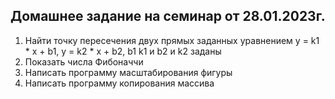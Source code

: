## Домашнее задание на семинар от 28.01.2023г.

01. Найти точку пересечения двух прямых заданных уравнением y = k1 * x + b1, y = k2 * x + b2, b1 k1 и b2 и k2 заданы
02. Показать числа Фибоначчи
03. Написать программу масштабирования фигуры
04. Написать программу копирования массива